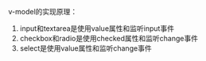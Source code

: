 v-model的实现原理：

1. input和textarea是使用value属性和监听input事件
2. checkbox和radio是使用checked属性和监听change事件
3. select是使用value属性和监听change事件